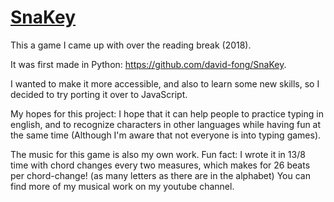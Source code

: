 # [SnaKey](https://david-fong.github.io/SnaKey-JS "click to play!")

This a game I came up with over the reading break (2018).

It was first made in Python: https://github.com/david-fong/SnaKey.

I wanted to make it more accessible, and also to learn some new skills, so I decided to try porting it over to JavaScript.

My hopes for this project: I hope that it can help people to practice typing in english, and to recognize characters in other languages while having fun at the same time (Although I'm aware that not everyone is into typing games).

The music for this game is also my own work. Fun fact: I wrote it in 13/8 time with chord changes every two measures, which makes for 26 beats per chord-change! (as many letters as there are in the alphabet) You can find more of my musical work on my youtube channel.
